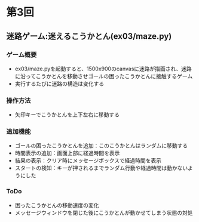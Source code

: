 # 第3回
## 迷路ゲーム:迷えるこうかとん(ex03/maze.py)
### ゲーム概要
- ex03/maze.pyを起動すると、1500x900のcanvasに迷路が描画され、迷路に沿ってこうかとんを移動させゴールの困ったこうかとんに接触するゲーム
- 実行するたびに迷路の構造は変化する
### 操作方法
- 矢印キーでこうかとんを上下左右に移動する
### 追加機能
- ゴールの困ったこうかとんを追加：このこうかとんはランダムに移動する
- 時間表示の追加：画面上部に経過時間を表示
- 結果の表示：クリア時にメッセージボックスで経過時間を表示
- スタートの検知：キーが押されるまでランダム行動や経過時間は動かないようにした
### ToDo
- 困ったこうかとんの移動速度の変化
- メッセージウィンドウを閉じた後にこうかとんが動かせてしまう状態の対処
